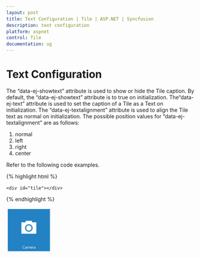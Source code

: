 ```yaml
---
layout: post
title: Text Configuration | Tile | ASP.NET | Syncfusion
description: text configuration
platform: aspnet
control: Tile
documentation: ug
---
```


# Text Configuration

The “data-ej-showtext” attribute is used to show or hide the Tile caption. By default, the “data-ej-showtext” attribute is to true on initialization. The“data-ej-text” attribute is used to set the caption of a Tile as a Text on initialization. The “data-ej-textalignment” attribute is used to align the Tile text as normal on initialization. The possible position values for “data-ej-textalignment” are as follows: 

1. normal
2. left
3. right
4. center



Refer to the following code examples.

{% highlight html %}

    <div id="tile"></div>

<script>

    $("#tile").ejTile({ tileSize: "medium", imagePosition: "center", textAlignment: "center", imageUrl: "http://js.syncfusion.com/UG/web/Content/tile/camera.png", text: "Camera" })

</script>

{% endhighlight %}



![](Text-Configuration_images/Text-Configuration_img1.png) 



